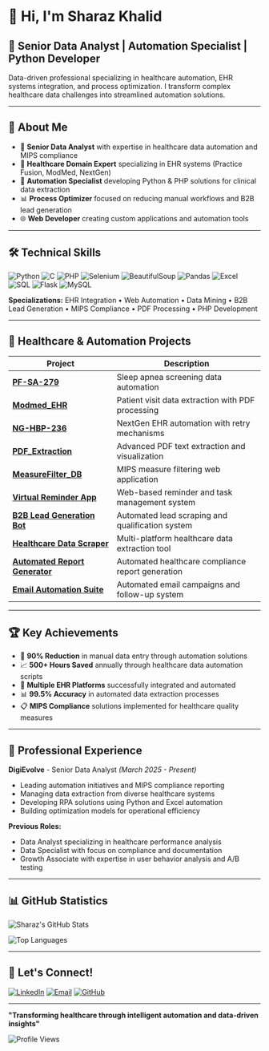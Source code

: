 # 👋 Hi, I'm Sharaz Khalid

## 🚀 Senior Data Analyst | Automation Specialist | Python Developer

Data-driven professional specializing in healthcare automation, EHR systems integration, and process optimization. I transform complex healthcare data challenges into streamlined automation solutions.

---

## 🎯 About Me

- 🔬 **Senior Data Analyst** with expertise in healthcare data automation and MIPS compliance
- 🏥 **Healthcare Domain Expert** specializing in EHR systems (Practice Fusion, ModMed, NextGen)
- 🤖 **Automation Specialist** developing Python & PHP solutions for clinical data extraction
- 📊 **Process Optimizer** focused on reducing manual workflows and B2B lead generation
- 🌐 **Web Developer** creating custom applications and automation tools

---

## 🛠️ Technical Skills

![Python](https://img.shields.io/badge/Python-3776AB?style=for-the-badge&logo=python&logoColor=white)
![C](https://img.shields.io/badge/C-00599C?style=for-the-badge&logo=c&logoColor=white)
![PHP](https://img.shields.io/badge/PHP-777BB4?style=for-the-badge&logo=php&logoColor=white)
![Selenium](https://img.shields.io/badge/Selenium-43B02A?style=for-the-badge&logo=selenium&logoColor=white)
![BeautifulSoup](https://img.shields.io/badge/BeautifulSoup-FF6B6B?style=for-the-badge&logo=python&logoColor=white)
![Pandas](https://img.shields.io/badge/Pandas-150458?style=for-the-badge&logo=pandas&logoColor=white)
![Excel](https://img.shields.io/badge/Microsoft_Excel-217346?style=for-the-badge&logo=microsoft-excel&logoColor=white)
![SQL](https://img.shields.io/badge/SQL-336791?style=for-the-badge&logo=postgresql&logoColor=white)
![Flask](https://img.shields.io/badge/Flask-000000?style=for-the-badge&logo=flask&logoColor=white)
![MySQL](https://img.shields.io/badge/MySQL-4479A1?style=for-the-badge&logo=mysql&logoColor=white)

**Specializations:** EHR Integration • Web Automation • Data Mining • B2B Lead Generation • MIPS Compliance • PDF Processing • PHP Development

---

## 🏥 Healthcare & Automation Projects

| Project | Description |
|---------|-------------|
| [**PF-SA-279**](https://github.com/MSharaz918/PF-SA-279) | Sleep apnea screening data automation |
| [**Modmed_EHR**](https://github.com/MSharaz918/Modmed_EHR) | Patient visit data extraction with PDF processing |
| [**NG-HBP-236**](https://github.com/MSharaz918/NG-HBP-236) | NextGen EHR automation with retry mechanisms |
| [**PDF_Extraction**](https://github.com/MSharaz918/PDF_Extraction) | Advanced PDF text extraction and visualization |
| [**MeasureFilter_DB**](https://github.com/MSharaz918/MeasureFilter_DB) | MIPS measure filtering web application |
| [**Virtual Reminder App**](https://github.com/MSharaz918/Virtual-Reminder-App) | Web-based reminder and task management system |
| [**B2B Lead Generation Bot**](https://github.com/MSharaz918/B2B-Lead-Generator) | Automated lead scraping and qualification system |
| [**Healthcare Data Scraper**](https://github.com/MSharaz918/Healthcare-Data-Scraper) | Multi-platform healthcare data extraction tool |
| [**Automated Report Generator**](https://github.com/MSharaz918/Auto-Report-Generator) | Automated healthcare compliance report generation |
| [**Email Automation Suite**](https://github.com/MSharaz918/Email-Automation-Suite) | Automated email campaigns and follow-up system |

---

## 🏆 Key Achievements

- 🎯 **90% Reduction** in manual data entry through automation solutions
- 📈 **500+ Hours Saved** annually through healthcare data automation scripts
- 🔧 **Multiple EHR Platforms** successfully integrated and automated
- 📊 **99.5% Accuracy** in automated data extraction processes
- 📋 **MIPS Compliance** solutions implemented for healthcare quality measures

---

## 💼 Professional Experience

**DigiEvolve** - Senior Data Analyst *(March 2025 - Present)*
- Leading automation initiatives and MIPS compliance reporting
- Managing data extraction from diverse healthcare systems
- Developing RPA solutions using Python and Excel automation
- Building optimization models for operational efficiency

**Previous Roles:**
- Data Analyst specializing in healthcare performance analysis
- Data Specialist with focus on compliance and documentation
- Growth Associate with expertise in user behavior analysis and A/B testing

---

## 📊 GitHub Statistics

![Sharaz's GitHub Stats](https://github-readme-stats.vercel.app/api?username=MSharaz918&show_icons=true&theme=radical&count_private=true)

![Top Languages](https://github-readme-stats.vercel.app/api/top-langs/?username=MSharaz918&layout=compact&theme=radical)

---

## 🤝 Let's Connect!

[![LinkedIn](https://img.shields.io/badge/LinkedIn-0077B5?style=for-the-badge&logo=linkedin&logoColor=white)](https://linkedin.com/in/sharaz-khalid-b50911239)
[![Email](https://img.shields.io/badge/Email-D14836?style=for-the-badge&logo=gmail&logoColor=white)](mailto:sharazkhalid93@gmail.com)
[![GitHub](https://img.shields.io/badge/GitHub-100000?style=for-the-badge&logo=github&logoColor=white)](https://github.com/MSharaz918)

---

**"Transforming healthcare through intelligent automation and data-driven insights"**

![Profile Views](https://komarev.com/ghpvc/?username=MSharaz918&color=brightgreen&style=flat-square)
